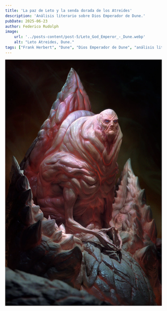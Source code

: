 ```yaml
---
title: 'La paz de Leto y la senda dorada de los Atreides'
description: 'Análisis literario sobre Dios Emperador de Dune.'
pubDate: 2025-06-23
author: Federico Rudolph
image:
    url: '../posts-content/post-5/Leto_God_Emperor_-_Dune.webp'
    alt: "Leto Atreides, Dune."
tags: ["Frank Herbert", "Dune", "Dios Emperador de Dune", "análisis literario", "ciencia ficción"]
---
```

![Leto Atreides, Dune](../posts-content/post-5/Leto_God_Emperor_-_Dune.webp)

